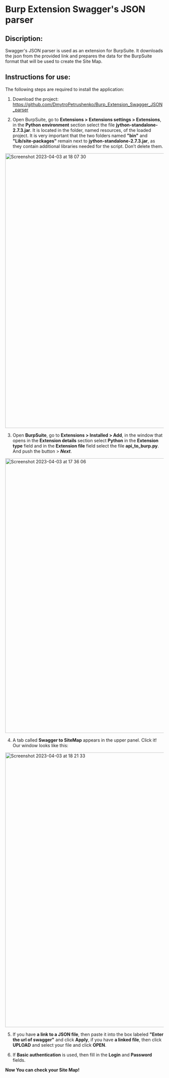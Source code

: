 # Burp Extension Swagger's JSON parser

## Discription:
Swagger's JSON parser is used as an extension for BurpSuite. It downloads the json from the provided link and prepares the data for the BurpSuite format that will be used to create the Site Map.

## Instructions for use:
The following steps are required to install the application:
1. Download the project: https://github.com/DmytroPetrushenko/Burp_Extension_Swagger_JSON_parser

2. Open BurpSuite, go to **Extensions > Extensions settings > Extensions**, in the **Python environment** section select the file **jython-standalone-2.7.3.jar**. It is located in the folder, named resources, of the loaded project. 
It is very important that the two folders named **"bin"** and **"Lib/site-packages"** remain next to **jython-standalone-2.7.3.jar**, as they contain additional libraries needed for the script. Don’t delete them.

<img width="873" alt="Screenshot 2023-04-03 at 18 07 30" src="https://user-images.githubusercontent.com/88316374/229737469-c8c8d084-3761-4502-b9c2-37356f0320d0.png">

3. Open **BurpSuite**, go to **Extensions > Installed > Add**, in the window that opens in the **Extension details** section select **Python** in the **Extension type** field and in the **Extension file** field select the file **api_to_burp.py**. And push the button > ***Next***.

<img width="873" alt="Screenshot 2023-04-03 at 17 36 06" src="https://user-images.githubusercontent.com/88316374/229737723-707c542a-3b5a-400a-851b-c0eb49f27f57.png">

4. A tab called **Swagger to SiteMap** appears in the upper panel. Click it! Our window looks like this:

<img width="873" alt="Screenshot 2023-04-03 at 18 21 33" src="https://user-images.githubusercontent.com/88316374/229737829-930e3817-225c-4b89-b445-e012ac96b136.png">

5. If you have **a link to a JSON file**, then paste it into the box labeled **"Enter the url of swagger"** and click **Apply**, if you have **a linked file**, then click **UPLOAD** and select your file and click **OPEN**.

6. If **Basic authentication** is used, then fill in the **Login** and **Password** fields.

**Now You can check your Site Map!**
